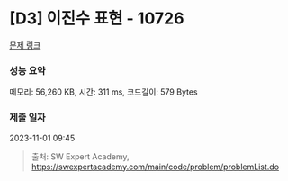 # [D3] 이진수 표현 - 10726 

[문제 링크](https://swexpertacademy.com/main/code/problem/problemDetail.do?contestProbId=AXRSXf_a9qsDFAXS) 

### 성능 요약

메모리: 56,260 KB, 시간: 311 ms, 코드길이: 579 Bytes

### 제출 일자

2023-11-01 09:45



> 출처: SW Expert Academy, https://swexpertacademy.com/main/code/problem/problemList.do